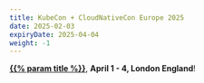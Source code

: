 ```yaml
---
title: KubeCon + CloudNativeCon Europe 2025
date: 2025-02-03
expiryDate: 2025-04-04
weight: -1
---
```


[**{{% param title %}}**][LF],
**<span class="text-nowrap">April 1 - 4,</span> London England**!

[LF]:
  https://events.linuxfoundation.org/kubecon-cloudnativecon-europe/register/

